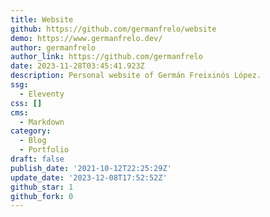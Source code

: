 ```yaml
---
title: Website
github: https://github.com/germanfrelo/website
demo: https://www.germanfrelo.dev/
author: germanfrelo
author_link: https://github.com/germanfrelo
date: 2023-11-28T03:45:41.923Z
description: Personal website of Germán Freixinós López.
ssg:
  - Eleventy
css: []
cms:
  - Markdown
category:
  - Blog
  - Portfolio
draft: false
publish_date: '2021-10-12T22:25:29Z'
update_date: '2023-12-08T17:52:52Z'
github_star: 1
github_fork: 0
---
```

